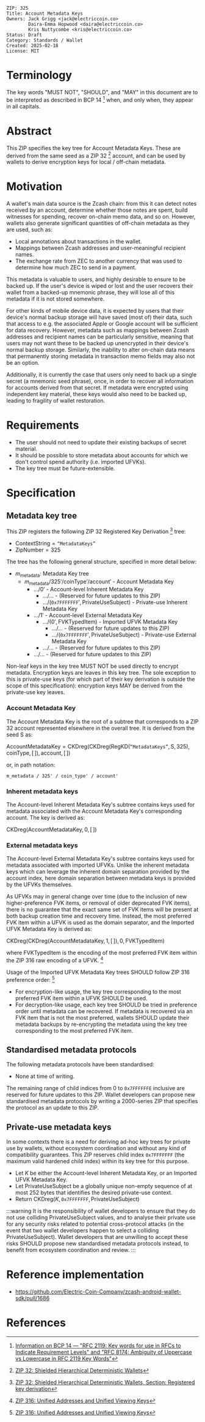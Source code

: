 
    ZIP: 325
    Title: Account Metadata Keys
    Owners: Jack Grigg <jack@electriccoin.co>
            Daira-Emma Hopwood <daira@electriccoin.co>
            Kris Nuttycombe <kris@electriccoin.co>
    Status: Draft
    Category: Standards / Wallet
    Created: 2025-02-18
    License: MIT


# Terminology

The key words "MUST NOT", "SHOULD", and "MAY" in this
document are to be interpreted as described in BCP 14 [^BCP14] when, and
only when, they appear in all capitals.


# Abstract

This ZIP specifies the key tree for Account Metadata Keys. These are derived
from the same seed as a ZIP 32 [^zip-0032] account, and can be used by wallets
to derive encryption keys for local / off-chain metadata.


# Motivation

A wallet's main data source is the Zcash chain: from this it can detect notes
received by an account, determine whether those notes are spent, build witnesses
for spending, recover on-chain memo data, and so on. However, wallets also
generate significant quantities of off-chain metadata as they are used, such as:

- Local annotations about transactions in the wallet.
- Mappings between Zcash addresses and user-meaningful recipient names.
- The exchange rate from ZEC to another currency that was used to determine how
  much ZEC to send in a payment.

This metadata is valuable to users, and highly desirable to ensure to be backed up.
If the user's device is wiped or lost and the user recovers their wallet from a
backed-up mnemonic phrase, they will lose all of this metadata if it is not
stored somewhere.

For other kinds of mobile device data, it is expected by users that their device's
normal backup storage will have saved (most of) their data, such that access to
e.g. the associated Apple or Google account will be sufficient for data recovery.
However, metadata such as mappings between Zcash addresses and recipient names can
be particularly sensitive, meaning that users may not want these to be backed up
unencrypted in their device's normal backup storage. Similarly, the inability to
alter on-chain data means that permanently storing metadata in transaction memo
fields may also not be an option.

Additionally, it is currently the case that users only need to back up a single
secret (a mnemonic seed phrase), once, in order to recover all information for
accounts derived from that secret. If metadata were encrypted using independent
key material, these keys would also need to be backed up, leading to fragility
of wallet restoration.


# Requirements

- The user should not need to update their existing backups of secret material.
- It should be possible to store metadata about accounts for which we don't
  control spend authority (i.e. imported UFVKs).
- The key tree must be future-extensible.


# Specification

## Metadata key tree

This ZIP registers the following ZIP 32 Registered Key Derivation [^zip-0032-rkd]
tree:

- $\mathsf{ContextString} = \texttt{“MetadataKeys”}$
- $\mathsf{ZipNumber} = 325$

The tree has the following general structure, specified in more detail below:

- $m_{\mathsf{metadata}}$: Metadata Key tree
  - $m_{\mathsf{metadata}} / 325' / \mathsf{coinType}' / \mathsf{account}'$ - Account Metadata Key
    - $\ldots / 0'$ - Account-level Inherent Metadata Key
      - $\ldots / \ldots$ - (Reserved for future updates to this ZIP)
      - $\ldots / (\mathtt{0x7FFFFFFF}', \mathsf{PrivateUseSubject})$ - Private-use Inherent Metadata Key
    - $\ldots / 1'$ - Account-level External Metadata Key
      - $\ldots / (0', \mathsf{FVKTypedItem})$ - Imported UFVK Metadata Key
        - $\ldots / \ldots$ - (Reserved for future updates to this ZIP)
        - $\ldots / (\mathtt{0x7FFFFFFF}', \mathsf{PrivateUseSubject})$ - Private-use External Metadata Key
      - $\ldots / \ldots$ - (Reserved for future updates to this ZIP)
    - $\ldots / \ldots$ - (Reserved for future updates to this ZIP)

Non-leaf keys in the key tree MUST NOT be used directly to encrypt metadata.
Encryption keys are leaves in this key tree. The sole exception to this is
private-use keys (for which part of their key derivation is outside the scope of
this specification): encryption keys MAY be derived from the private-use key
leaves.

### Account Metadata Key

The Account Metadata Key is the root of a subtree that corresponds to a ZIP 32
account represented elsewhere in the overall tree. It is derived from the seed
$\mathsf{S}$ as:

$\mathsf{AccountMetadataKey} = \mathsf{CKDreg}(\mathsf{CKDreg}(\mathsf{RegKD}(\texttt{“MetadataKeys”}, \mathsf{S}, 325), \mathsf{coinType}, [\,]), \mathsf{account}, [\,])$

or, in path notation:

```
m_metadata / 325' / coin_type' / account'
```

### Inherent metadata keys

The Account-level Inherent Metadata Key's subtree contains keys used for
metadata associated with the Account Metadata Key's corresponding account. The
key is derived as:

$\mathsf{CKDreg}(\mathsf{AccountMetadataKey}, 0, [\,])$

### External metadata keys

The Account-level External Metadata Key's subtree contains keys used for
metadata associated with imported UFVKs. Unlike the inherent metadata keys which
can leverage the inherent domain separation provided by the account index, here
domain separation between metadata keys is provided by the UFVKs themselves.

As UFVKs may in general change over time (due to the inclusion of new
higher-preference FVK items, or removal of older deprecated FVK items), there is
no guarantee that the exact same set of FVK items will be present at both backup
creation time and recovery time. Instead, the most preferred FVK item within a
UFVK is used as the domain separator, and the Imported UFVK Metadata Key is
derived as:

$\mathsf{CKDreg}(\mathsf{CKDreg}(\mathsf{AccountMetadataKey}, 1, [\,]), 0, \mathsf{FVKTypedItem})$

where $\mathsf{FVKTypedItem}$ is the encoding of the most preferred FVK
item within the ZIP 316 raw encoding of a UFVK. [^zip-0316]

Usage of the Imported UFVK Metadata Key trees SHOULD follow ZIP 316 preference
order: [^zip-0316]

- For encryption-like usage, the key tree corresponding to the most preferred
  FVK item within a UFVK SHOULD be used.
- For decryption-like usage, each key tree SHOULD be tried in preference order
  until metadata can be recovered. If metadata is recovered via an FVK item that
  is not the most preferred, wallets SHOULD update their metadata backups by
  re-encrypting the metadata using the key tree corresponding to the most
  preferred FVK item.

## Standardised metadata protocols

The following metadata protocols have been standardised:

- None at time of writing.

The remaining range of child indices from 0 to $\texttt{0x7FFFFFFE}$ inclusive
are reserved for future updates to this ZIP. Wallet developers can propose new
standardised metadata protocols by writing a 2000-series ZIP that specifies the
protocol as an update to this ZIP.

## Private-use metadata keys

In some contexts there is a need for deriving ad-hoc key trees for private use
by wallets, without ecosystem coordination and without any kind of compatibility
guarantees. This ZIP reserves child index $\mathtt{0x7FFFFFFF}$ (the maximum
valid hardened child index) within its key tree for this purpose.

- Let $K$ be either the Account-level Inherent Metadata Key, or an Imported UFVK
  Metadata Key.
- Let $\mathsf{PrivateUseSubject}$ be a globally unique non-empty sequence of at
  most 252 bytes that identifies the desired private-use context.
- Return $\mathsf{CKDreg}(K, \mathtt{0x7FFFFFFF}, \mathsf{PrivateUseSubject})$

:::warning
It is the responsibility of wallet developers to ensure that they do not use
colliding $\mathsf{PrivateUseSubject}$ values, and to analyse their private use for
any security risks related to potential cross-protocol attacks (in the event that
two wallet developers happen to select a colliding $\mathsf{PrivateUseSubject}$).
Wallet developers that are unwilling to accept these risks SHOULD propose new
standardised metadata protocols instead, to benefit from ecosystem coordination
and review.
:::


# Reference implementation

- https://github.com/Electric-Coin-Company/zcash-android-wallet-sdk/pull/1686


# References

[^BCP14]: [Information on BCP 14 — "RFC 2119: Key words for use in RFCs to Indicate Requirement Levels" and "RFC 8174: Ambiguity of Uppercase vs Lowercase in RFC 2119 Key Words"](https://www.rfc-editor.org/info/bcp14)

[^zip-0032]: [ZIP 32: Shielded Hierarchical Deterministic Wallets](zip-0032.rst)

[^zip-0032-rkd]: [ZIP 32: Shielded Hierarchical Deterministic Wallets, Section: Registered key derivation](zip-0032.rst#specification-registered-key-derivation)

[^zip-0316]: [ZIP 316: Unified Addresses and Unified Viewing Keys](zip-0316.rst)
